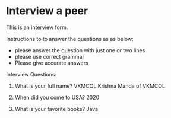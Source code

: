 
# Interview a peer #

This is an interview form.

Instructions to to answer the questions as as below:
* please answer the question with just one or two lines 
* please use correct grammar 
* Please give accurate answers

Interview Questions:

1. What is your full name?
VKMCOL
Krishna Manda of VKMCOL

2. When did you come to USA?
2020

3. What is your favorite books?
Java

